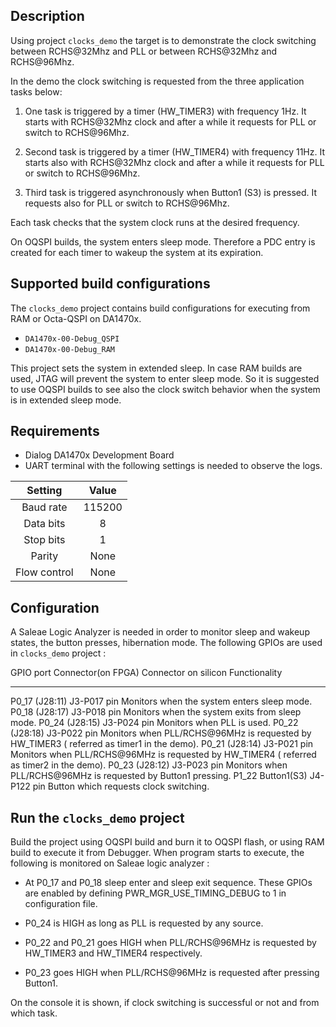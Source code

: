 Description
-----------------------------------------
Using project `clocks_demo` the target is to demonstrate the clock switching between RCHS@32Mhz and PLL or between RCHS@32Mhz and RCHS@96Mhz.

In the demo the clock switching is requested from the three application tasks below:

1. One task is triggered by a timer (HW_TIMER3) with frequency 1Hz. It starts with RCHS@32Mhz clock and after a while it requests for PLL or switch to RCHS@96Mhz.

2. Second task is triggered by a timer (HW_TIMER4) with frequency 11Hz. It starts also with RCHS@32Mhz clock and after a while it requests for PLL or switch to RCHS@96Mhz.

3. Third task is triggered asynchronously when Button1 (S3) is pressed. It requests also for PLL or switch to RCHS@96Mhz.

Each task checks that the system clock runs at the desired frequency.

On OQSPI builds, the system enters sleep mode. Therefore a PDC entry is created for each timer to wakeup the system at its expiration.


Supported build configurations
-----------------------------------------
The `clocks_demo` project contains build configurations for executing from RAM or Octa-QSPI on DA1470x.

- `DA1470x-00-Debug_QSPI`
- `DA1470x-00-Debug_RAM`

This project sets the system in extended sleep. In case RAM builds are used, JTAG will prevent the system to 
enter sleep mode. So it is suggested to use OQSPI builds to see also the clock switch behavior when the system is in extended sleep mode.
 
Requirements
-----------------------------------------
- Dialog DA1470x Development Board
- UART terminal with the following settings is needed to observe the logs.

| Setting      | Value   |
| :---------:  | :-----: |
| Baud rate    | 115200  |
| Data bits    | 8       |
| Stop bits    | 1       |
| Parity       | None    |
| Flow control | None    |


Configuration
-----------------------------------------
A Saleae Logic Analyzer is needed in order to monitor sleep and wakeup states, the button presses, hibernation mode.
The following GPIOs are used in `clocks_demo` project :

GPIO port		Connector(on FPGA)			Connector on silicon	Functionality
---------		-------------------			--------------------	--------------
P0_17			(J28:11)   			        J3-P017 pin			 	Monitors when the system enters sleep mode.
P0_18			(J28:17)					J3-P018 pin				Monitors when the system exits from sleep mode.
P0_24			(J28:15)					J3-P024 pin				Monitors when PLL is used.
P0_22			(J28:18)					J3-P022 pin				Monitors when PLL/RCHS@96MHz is requested by HW_TIMER3 ( referred as timer1 in the demo).
P0_21			(J28:14)					J3-P021 pin				Monitors when PLL/RCHS@96MHz is requested by HW_TIMER4 ( referred as timer2 in the demo).
P0_23			(J28:12)					J3-P023 pin				Monitors when PLL/RCHS@96MHz is requested by Button1 pressing.
P1_22           Button1(S3)					J4-P122 pin				Button which requests clock switching.


Run the `clocks_demo` project
-------------------------------------
Build the project using OQSPI build and burn it to OQSPI flash, or using RAM build to execute it from Debugger.
When program starts to execute, the following is monitored on Saleae logic analyzer :

- At P0_17 and P0_18 sleep enter and sleep exit sequence. These GPIOs are enabled by defining PWR_MGR_USE_TIMING_DEBUG to 1 in configuration file.

- P0_24 is HIGH as long as PLL is requested by any source. 

- P0_22 and P0_21 goes HIGH when PLL/RCHS@96MHz is requested by HW_TIMER3 and HW_TIMER4 respectively.

- P0_23 goes HIGH when PLL/RCHS@96MHz is requested after pressing Button1.

On the console it is shown, if clock switching is successful or not and from which task.







